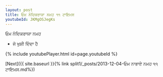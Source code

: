 ```yaml
---
layout: post
title: ਓਮ ਨੰਦਿਕਰਾਯਾ ਨਮਹ ੧੧ ਟਾਇਮਸ
youtubeId: JKMgOSJegKs
---
```

 
 
 ਓਮ ਨੰਦਿਕਰਾਯਾ ਨਮਹ  
 
 -  ਜੋ ਖੁਸ਼ੀ ਦਿੰਦਾ ਹੈ 
 
  
 
  
 
 
 
 
 
 


{% include youtubePlayer.html id=page.youtubeId %}
 
[Next]({{ site.baseurl }}{% link  split1/_posts/2013-12-04-ਓਮ ਨਾਭਾਏ ਨਮਹ ੧੧ ਟਾਇਮਸ.md%})
 
